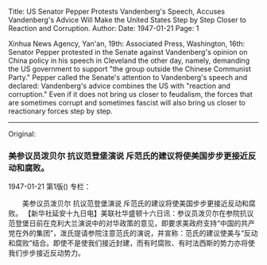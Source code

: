 Title: US Senator Pepper Protests Vandenberg's Speech, Accuses Vandenberg's Advice Will Make the United States Step by Step Closer to Reaction and Corruption.
Author:
Date: 1947-01-21
Page: 1

Xinhua News Agency, Yan'an, 19th: Associated Press, Washington, 16th: Senator Pepper protested in the Senate against Vandenberg's opinion on China policy in his speech in Cleveland the other day, namely, demanding the US government to support "the group outside the Chinese Communist Party." Pepper called the Senate's attention to Vandenberg's speech and declared: Vandenberg's advice combines the US with "reaction and corruption." Even if it does not bring us closer to feudalism, the forces that are sometimes corrupt and sometimes fascist will also bring us closer to reactionary forces step by step.



<hr /> 

Original: 


### 美参议员泼贝尔  抗议范登堡演说  斥范氏的建议将使美国步步更接近反动和腐败。

1947-01-21
第1版()
专栏：

　　美参议员泼贝尔
    抗议范登堡演说
    斥范氏的建议将使美国步步更接近反动和腐败。
    【新华社延安十九日电】美联社华盛顿十六日讯：参议员泼贝尔在参院抗议范登堡日前在克利大兰演说中的对华政策的意见，即要求美政府支持“中国的共产党在外的集团”，泼氏提请参院注意范氏的演说，并宣称：范氏的建议使美与“反动和腐败”结合。即使不是使我们接近封建，而有时腐败、有时法西斯的势力亦将使我们步步接近反动势力。

